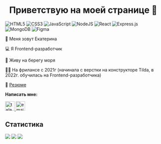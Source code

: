 <div id="header" align="center">
	<h1>Приветствую на моей странице 👋 </h1>
</div>

![HTML5](https://img.shields.io/badge/html5-%23E34F26.svg?style=for-the-badge&logo=html5&logoColor=white)
![CSS3](https://img.shields.io/badge/css3-%231572B6.svg?style=for-the-badge&logo=css3&logoColor=white)
![JavaScript](https://img.shields.io/badge/javascript-%23323330.svg?style=for-the-badge&logo=javascript&logoColor=%23F7DF1E)
![NodeJS](https://img.shields.io/badge/node.js-6DA55F?style=for-the-badge&logo=node.js&logoColor=white)
![React](https://img.shields.io/badge/react-%2320232a.svg?style=for-the-badge&logo=react&logoColor=%2361DAFB)
![Express.js](https://img.shields.io/badge/express.js-%23404d59.svg?style=for-the-badge&logo=express&logoColor=%2361DAFB)
![MongoDB](https://img.shields.io/badge/MongoDB-%234ea94b.svg?style=for-the-badge&logo=mongodb&logoColor=white)
![Figma](https://img.shields.io/badge/figma-%23F24E1E.svg?style=for-the-badge&logo=figma&logoColor=white)


🙂 Меня зовут Екатерина 

💻 Я Frontend-разработчик

🌊 Живу на берегу моря 

👩‍💻 На фрилансе с 2021г (начинала с верстки на конструкторе Tilda, в 2022г. обучилась на Frontend-разработчика)

📄 [Резюме](https://hh.ru/resume/4ab29fa6ff0bd185b00039ed1f587735434a72)
	


**Написать мне:** 


<a href="https://t.me/E_I_Ryabtseva" target="_blank">
	<img src="https://cdn.icon-icons.com/icons2/2699/PNG/512/telegram_logo_icon_168692.png" alt="telegram" width="30px" height="30px">
</a>

<a href="mailto:ekterina.ryabtseva.evp@yandex.ru" target="_blank">
	<img src="https://cdn.icon-icons.com/icons2/1154/PNG/512/1486564396-mail_81524.png" alt="email" width="30px" height="30px">
</a>


<h2>Статистика</h2>
	
![](http://github-profile-summary-cards.vercel.app/api/cards/profile-details?username=Ryabtseva-Ekaterina&theme=outrun) 
![](http://github-profile-summary-cards.vercel.app/api/cards/repos-per-language?username=Ryabtseva-Ekaterina&theme=outrun) 
![](http://github-profile-summary-cards.vercel.app/api/cards/most-commit-language?username=Ryabtseva-Ekaterina&theme=outrun) 
<!--
**Ryabtseva-Ekaterina/Ryabtseva-Ekaterina** is a ✨ _special_ ✨ repository because its `README.md` (this file) appears on your GitHub profile.

Here are some ideas to get you started:

- 🔭 I’m currently working on ...
- 🌱 I’m currently learning ...
- 👯 I’m looking to collaborate on ...
- 🤔 I’m looking for help with ...
- 💬 Ask me about ...
- 📫 How to reach me: ...
- 😄 Pronouns: ...
- ⚡ Fun fact: ...
-->
